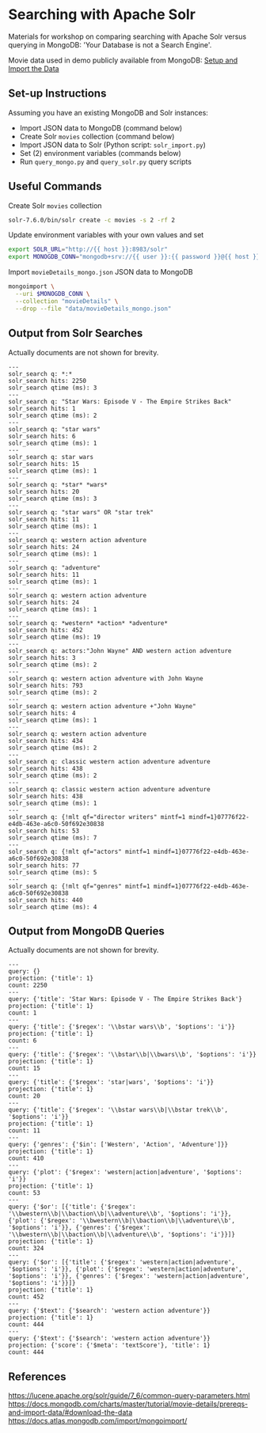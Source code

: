# Searching with Apache Solr

Materials for workshop on comparing searching with Apache Solr versus querying in MongoDB: 'Your Database is not a Search Engine'.

Movie data used in demo publicly available from MongoDB: [Setup and Import the Data](https://docs.mongodb.com/charts/master/tutorial/movie-details/prereqs-and-import-data/#download-the-data)

## Set-up Instructions

Assuming you have an existing MongoDB and Solr instances:

-   Import JSON data to MongoDB (command below)
-   Create Solr `movies` collection (command below)
-   Import JSON data to Solr (Python script: `solr_import.py`)
-   Set (2) environment variables (commands below)
-   Run `query_mongo.py` and `query_solr.py` query scripts

## Useful Commands

Create Solr `movies` collection

```bash
solr-7.6.0/bin/solr create -c movies -s 2 -rf 2
```

Update environment variables with your own values and set

```bash
export SOLR_URL="http://{{ host }}:8983/solr"
export MONOGDB_CONN="mongodb+srv://{{ user }}:{{ password }}@{{ host }}/admin"
```

Import `movieDetails_mongo.json` JSON data to MongoDB

```bash
mongoimport \
  --uri $MONOGDB_CONN \
  --collection "movieDetails" \
  --drop --file "data/movieDetails_mongo.json"
```

## Output from Solr Searches

Actually documents are not shown for brevity.

```text
---
solr_search q: *:*
solr_search hits: 2250
solr_search qtime (ms): 3
---
solr_search q: "Star Wars: Episode V - The Empire Strikes Back"
solr_search hits: 1
solr_search qtime (ms): 2
---
solr_search q: "star wars"
solr_search hits: 6
solr_search qtime (ms): 1
---
solr_search q: star wars
solr_search hits: 15
solr_search qtime (ms): 1
---
solr_search q: *star* *wars*
solr_search hits: 20
solr_search qtime (ms): 3
---
solr_search q: "star wars" OR "star trek"
solr_search hits: 11
solr_search qtime (ms): 1
---
solr_search q: western action adventure
solr_search hits: 24
solr_search qtime (ms): 1
---
solr_search q: "adventure"
solr_search hits: 11
solr_search qtime (ms): 1
---
solr_search q: western action adventure
solr_search hits: 24
solr_search qtime (ms): 1
---
solr_search q: *western* *action* *adventure*
solr_search hits: 452
solr_search qtime (ms): 19
---
solr_search q: actors:"John Wayne" AND western action adventure
solr_search hits: 3
solr_search qtime (ms): 2
---
solr_search q: western action adventure with John Wayne
solr_search hits: 793
solr_search qtime (ms): 2
---
solr_search q: western action adventure +"John Wayne"
solr_search hits: 4
solr_search qtime (ms): 1
---
solr_search q: western action adventure
solr_search hits: 434
solr_search qtime (ms): 2
---
solr_search q: classic western action adventure adventure
solr_search hits: 438
solr_search qtime (ms): 2
---
solr_search q: classic western action adventure adventure
solr_search hits: 438
solr_search qtime (ms): 1
---
solr_search q: {!mlt qf="director writers" mintf=1 mindf=1}07776f22-e4db-463e-a6c0-50f692e30838
solr_search hits: 53
solr_search qtime (ms): 7
---
solr_search q: {!mlt qf="actors" mintf=1 mindf=1}07776f22-e4db-463e-a6c0-50f692e30838
solr_search hits: 77
solr_search qtime (ms): 5
---
solr_search q: {!mlt qf="genres" mintf=1 mindf=1}07776f22-e4db-463e-a6c0-50f692e30838
solr_search hits: 440
solr_search qtime (ms): 4
```

## Output from MongoDB Queries

Actually documents are not shown for brevity.

```text
---
query: {}
projection: {'title': 1}
count: 2250
---
query: {'title': 'Star Wars: Episode V - The Empire Strikes Back'}
projection: {'title': 1}
count: 1
---
query: {'title': {'$regex': '\\bstar wars\\b', '$options': 'i'}}
projection: {'title': 1}
count: 6
---
query: {'title': {'$regex': '\\bstar\\b|\\bwars\\b', '$options': 'i'}}
projection: {'title': 1}
count: 15
---
query: {'title': {'$regex': 'star|wars', '$options': 'i'}}
projection: {'title': 1}
count: 20
---
query: {'title': {'$regex': '\\bstar wars\\b|\\bstar trek\\b', '$options': 'i'}}
projection: {'title': 1}
count: 11
---
query: {'genres': {'$in': ['Western', 'Action', 'Adventure']}}
projection: {'title': 1}
count: 410
---
query: {'plot': {'$regex': 'western|action|adventure', '$options': 'i'}}
projection: {'title': 1}
count: 53
---
query: {'$or': [{'title': {'$regex': '\\bwestern\\b|\\baction\\b|\\adventure\\b', '$options': 'i'}}, {'plot': {'$regex': '\\bwestern\\b|\\baction\\b|\\adventure\\b', '$options': 'i'}}, {'genres': {'$regex': '\\bwestern\\b|\\baction\\b|\\adventure\\b', '$options': 'i'}}]}
projection: {'title': 1}
count: 324
---
query: {'$or': [{'title': {'$regex': 'western|action|adventure', '$options': 'i'}}, {'plot': {'$regex': 'western|action|adventure', '$options': 'i'}}, {'genres': {'$regex': 'western|action|adventure', '$options': 'i'}}]}
projection: {'title': 1}
count: 452
---
query: {'$text': {'$search': 'western action adventure'}}
projection: {'title': 1}
count: 444
---
query: {'$text': {'$search': 'western action adventure'}}
projection: {'score': {'$meta': 'textScore'}, 'title': 1}
count: 444
```

## References

<https://lucene.apache.org/solr/guide/7_6/common-query-parameters.html>
<https://docs.mongodb.com/charts/master/tutorial/movie-details/prereqs-and-import-data/#download-the-data>
<https://docs.atlas.mongodb.com/import/mongoimport/>
